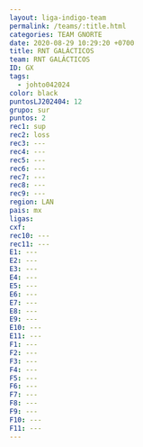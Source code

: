 ```yaml
---
layout: liga-indigo-team
permalink: /teams/:title.html
categories: TEAM GNORTE
date: 2020-08-29 10:29:20 +0700
title: RNT GALÁCTICOS
team: RNT GALÁCTICOS
ID: GX
tags:
  - johto042024
color: black
puntosLJ202404: 12
grupo: sur
puntos: 2
rec1: sup
rec2: loss
rec3: ---
rec4: ---
rec5: ---
rec6: ---
rec7: ---
rec8: ---
rec9: ---
region: LAN
pais: mx
ligas: 
cxf: 
rec10: ---
rec11: ---
E1: ---
E2: ---
E3: ---
E4: ---
E5: ---
E6: ---
E7: ---
E8: ---
E9: ---
E10: ---
E11: ---
F1: ---
F2: ---
F3: ---
F4: ---
F5: ---
F6: ---
F7: ---
F8: ---
F9: ---
F10: ---
F11: ---
---
```

